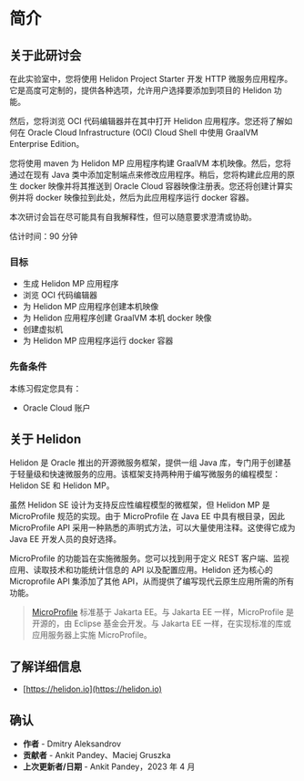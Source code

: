 # 简介

## 关于此研讨会

在此实验室中，您将使用 Helidon Project Starter 开发 HTTP 微服务应用程序。它是高度可定制的，提供各种选项，允许用户选择要添加到项目的 Helidon 功能。

然后，您将浏览 OCI 代码编辑器并在其中打开 Helidon 应用程序。您还将了解如何在 Oracle Cloud Infrastructure (OCI) Cloud Shell 中使用 GraalVM Enterprise Edition。

您将使用 maven 为 Helidon MP 应用程序构建 GraalVM 本机映像。然后，您将通过在现有 Java 类中添加定制端点来修改应用程序。稍后，您将构建此应用的原生 docker 映像并将其推送到 Oracle Cloud 容器映像注册表。您还将创建计算实例并将 docker 映像拉到此处，然后为此应用程序运行 docker 容器。

本次研讨会旨在尽可能具有自我解释性，但可以随意要求澄清或协助。

估计时间：90 分钟

### 目标

*   生成 Helidon MP 应用程序
*   浏览 OCI 代码编辑器
*   为 Helidon MP 应用程序创建本机映像
*   为 Helidon 应用程序创建 GraalVM 本机 docker 映像
*   创建虚拟机
*   为 Helidon MP 应用程序运行 docker 容器

### 先备条件

本练习假定您具有：

*   Oracle Cloud 账户

## 关于 Helidon

Helidon 是 Oracle 推出的开源微服务框架，提供一组 Java 库，专门用于创建基于轻量级和快速微服务的应用。该框架支持两种用于编写微服务的编程模型：Helidon SE 和 Helidon MP。

虽然 Helidon SE 设计为支持反应性编程模型的微框架，但 Helidon MP 是 MicroProfile 规范的实现。由于 MicroProfile 在 Java EE 中具有根目录，因此 MicroProfile API 采用一种熟悉的声明式方法，可以大量使用注释。这使得它成为 Java EE 开发人员的良好选择。

MicroProfile 的功能旨在实施微服务。您可以找到用于定义 REST 客户端、监视应用、读取技术和功能统计信息的 API 以及配置应用。Helidon 还为核心的 Microprofile API 集添加了其他 API，从而提供了编写现代云原生应用所需的所有功能。

> [MicroProfile](https://microprofile.io/) 标准基于 Jakarta EE。与 Jakarta EE 一样，MicroProfile 是开源的，由 Eclipse 基金会开发。与 Jakarta EE 一样，在实现标准的库或应用服务器上实施 MicroProfile。

## 了解详细信息

*   [https://helidon.io](https://helidon.io)

## 确认

*   **作者** - Dmitry Aleksandrov
*   **贡献者** - Ankit Pandey、Maciej Gruszka
*   **上次更新者/日期** - Ankit Pandey，2023 年 4 月